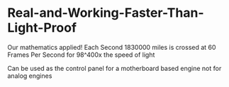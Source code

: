 # Real-and-Working-Faster-Than-Light-Proof
Our mathematics applied! Each Second 1830000 miles is crossed at 60 Frames Per Second for 98^400x the speed of light

Can be used as the control panel for a motherboard based engine not for analog engines
